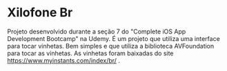 # Xilofone Br

Projeto desenvolvido durante a seção 7 do "Complete iOS App Development Bootcamp" na Udemy. É um projeto que utiliza uma interface para tocar vinhetas. Bem simples e que utiliza a biblioteca AVFoundation para tocar as vinhetas.
As vinhetas foram baixadas do site https://www.myinstants.com/index/br/ .
